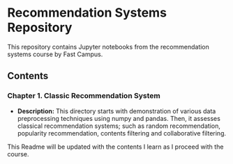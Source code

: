 # Recommendation Systems Repository

This repository contains Jupyter notebooks from the recommendation systems course by Fast Campus.

## Contents

### Chapter 1. Classic Recommendation System
- **Description:** This directory starts with demonstration of various data preprocessing techniques using numpy and pandas. Then, it assesses classical recommendation systems; such as random recommendation, popularity recommendation, contents filtering and collaborative filtering.

This Readme will be updated with the contents I learn as I proceed with the course.